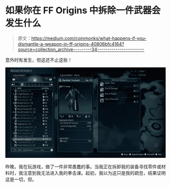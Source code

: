 # 如果你在 FF Origins 中拆除一件武器会发生什么

> 原文：<https://medium.com/coinmonks/what-happens-if-you-dismantle-a-weapon-in-ff-origins-40806bfc4164?source=collection_archive---------34----------------------->

意外时有发生，但这还不止这些！

![](img/17e9f50999e19d2a8e69c2cb315c7fe2.png)

昨晚，我在玩游戏，做了一件非常愚蠢的事。当我正在拆卸我的装备寻找零件或材料时，我注意到我无法进入我的拳击课。起初，我以为这只是我的疏忽，结果证明这是一切，但。